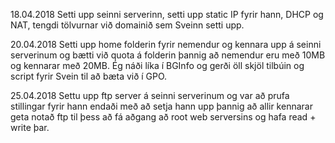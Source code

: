 18.04.2018 
Setti upp seinni serverinn, setti upp static IP fyrir hann, DHCP og NAT, tengdi tölvurnar við domainið sem Sveinn setti upp.

20.04.2018 
Setti upp home folderin fyrir nemendur og kennara upp á seinni serverinum og bætti við quota á folderin þannig að nemendur eru með 10MB og kennarar með 20MB. Ég náði líka í BGInfo og gerði öll skjöl tilbúin og script fyrir Svein til að bæta við í GPO.

25.04.2018 
Settu upp ftp server á seinni serverinum og var að prufa stillingar fyrir hann endaði með að setja hann upp þannig að allir kennarar geta notað ftp til þess að fá aðgang að root web serversins og hafa read + write þar.
